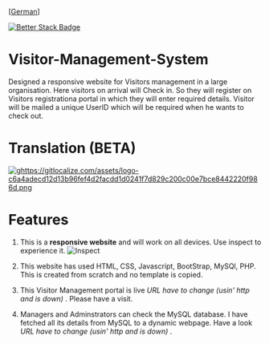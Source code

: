 [[German](https://github.com/T1z3n/Visitor-Management-System/blob/master/de-DE/README.md)]

[![Better Stack Badge](https://uptime.betterstack.com/status-badges/v3/monitor/1gx66.svg)](https://uptime.betterstack.com/?utm_source=status_badge)
# Visitor-Management-System

Designed a responsive website for Visitors management in a large organisation. Here visitors on arrival will Check in. So they will register on Visitors registrationa portal in which they will enter required details. Visitor will be mailed a unique UserID which will be required when he wants to check out.

# Translation (BETA)
[![ghttps://gitlocalize.com/assets/logo-c6a4adecd12d13b96fef4d2facdd1d0241f7d829c200c00e7bce8442220f986d.png](https://gitlocalize.com/repo/9792/whole_project/badge.svg)](https://gitlocalize.com/repo/9792?utm_source=badge)

# Features

1) This is a <b>responsive website</b> and will work on all devices. Use inspect to experience it.
![Inspect](https://i.imgur.com/CtRWDds.png)

2) This website has used HTML, CSS, Javascript, BootStrap, MySQl, PHP. This is created from scratch and no template is copied.

3) This Visitor Management portal is live <i> URL have to change (usin' http and is down) </i>. Please have a visit.

4) Managers and Adminstrators can check the MySQL database. I have fetched all its details from MySQL to a dynamic webpage. Have a look <i> URL have to change (usin' http and is down) </i>.
